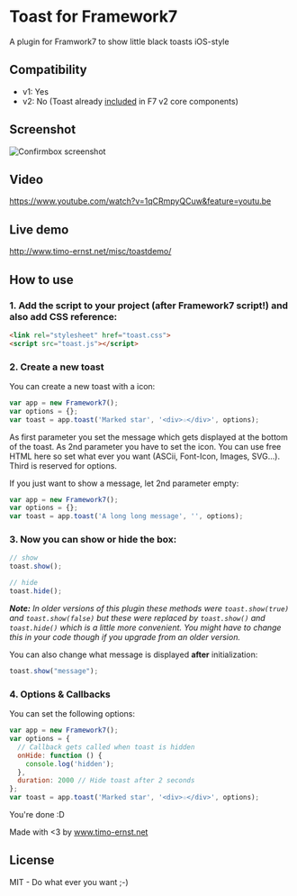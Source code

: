 # Toast for Framework7

A plugin for Framwork7 to show little black toasts iOS-style

## Compatibility
- v1: Yes
- v2: No (Toast already [included](http://framework7.io/docs/toast.html) in F7 v2 core components)

## Screenshot

![Confirmbox screenshot](http://www.timo-ernst.net/wp-content/uploads/2015/04/toast-screenshot-169x300.png)

## Video

https://www.youtube.com/watch?v=1qCRmpyQCuw&feature=youtu.be

## Live demo

http://www.timo-ernst.net/misc/toastdemo/

## How to use

### 1. Add the script to your project (after Framework7 script!) and also add CSS reference:

```html
<link rel="stylesheet" href="toast.css">
<script src="toast.js"></script>
```

### 2. Create a new toast

You can create a new toast with a icon:

```javascript
var app = new Framework7();
var options = {};
var toast = app.toast('Marked star', '<div>☆</div>', options);
```

As first parameter you set the message which gets displayed at the bottom of the toast. As 2nd parameter you have to set the icon. You can use free HTML here so set what ever you want (ASCii, Font-Icon, Images, SVG...). Third is reserved for options.

If you just want to show a message, let 2nd parameter empty:

```javascript
var app = new Framework7();
var options = {};
var toast = app.toast('A long long message', '', options);
```

### 3. Now you can show or hide the box:

```javascript
// show
toast.show();

// hide
toast.hide();
```

***Note:*** *In older versions of this plugin these methods were `toast.show(true)` and `toast.show(false)` but these were replaced by `toast.show()` and `toast.hide()` which is a little more convenient. You might have to change this in your code though if you upgrade from an older version.*

You can also change what message is displayed **after** initialization:

```javascript
toast.show("message");
```

### 4. Options & Callbacks

You can set the following options:

```javascript
var app = new Framework7();
var options = {
  // Callback gets called when toast is hidden
  onHide: function () {
    console.log('hidden');
  },
  duration: 2000 // Hide toast after 2 seconds
};
var toast = app.toast('Marked star', '<div>☆</div>', options);
```

You're done :D

Made with <3 by www.timo-ernst.net

## License

MIT - Do what ever you want ;-)
